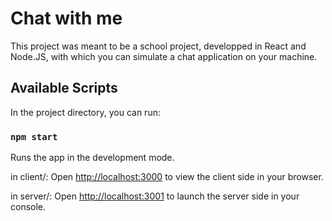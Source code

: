# Chat with me

This project was meant to be a school project, developped in React and Node.JS, with which you can simulate a chat application on your machine.

## Available Scripts

In the project directory, you can run:

### `npm start`

Runs the app in the development mode.

in client/:
Open [http://localhost:3000](http://localhost:3000) to view the client side in your browser.

in server/:
Open [http://localhost:3001](http://localhost:3001) to launch the server side in your console.
